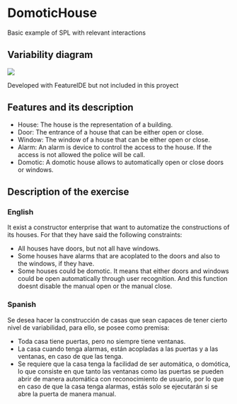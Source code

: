 # DomoticHouse
Basic example of SPL with relevant interactions

## Variability diagram
![](https://i.imgur.com/MpFzMd3.png)

Developed with FeatureIDE but not included in this proyect



## Features and its description
* House: The house is the representation of a building.
* Door: The entrance of a house that can be either open or close. 
*	Window: The window of a house that can be either open or close.
*	Alarm: An alarm is device to control the access to the house. If the access is not allowed the police will be call.
*	Domotic: A domotic house allows to automatically open or close doors or windows. 


## Description of the exercise
### English
It exist a constructor enterprise that want to automatize the constructions of its houses. For that they have said the following constraints: 
* All houses have doors, but not all have windows.
* Some houses have alarms that are acoplated to the doors and also to the windows, if they have.
* Some houses could be domotic. It means that either doors and windows could be open automatically through user recognition. And this function doesnt disable the manual open or the manual close.

### Spanish
Se desea hacer la construcción de casas que sean capaces de tener cierto nivel de variabilidad, para ello, se posee como premisa:
* Toda casa tiene puertas, pero no siempre tiene ventanas. 
* La casa cuando tenga alarmas, están acopladas a las puertas y a las ventanas, en caso de que las tenga. 
* Se requiere que la casa tenga la facilidad de ser automática, o domótica, lo que consiste en que tanto las ventanas como las puertas se pueden abrir de manera automática con reconocimiento de usuario, por lo que en caso de que la casa tenga alarmas, estás solo se ejecutarán si se abre la puerta de manera manual.
